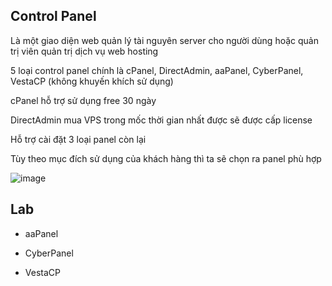 ## Control Panel

Là một giao diện web quản lý tài nguyên server cho người dùng hoặc quản trị viên quản trị dịch vụ web hosting

5 loại control panel chính là cPanel, DirectAdmin, aaPanel, CyberPanel, VestaCP (không khuyến khích sử dụng)

cPanel hỗ trợ sử dụng free 30 ngày

DirectAdmin mua VPS trong mốc thời gian nhất được sẽ được cấp license

Hỗ trợ cài đặt 3 loại panel còn lại

Tùy theo mục đích sử dụng của khách hàng thì ta sẽ chọn ra panel phù hợp

![image](https://github.com/user-attachments/assets/fde2f08a-9ef6-4847-86be-bd6fe101f079)

## Lab

- aaPanel

- CyberPanel

- VestaCP
